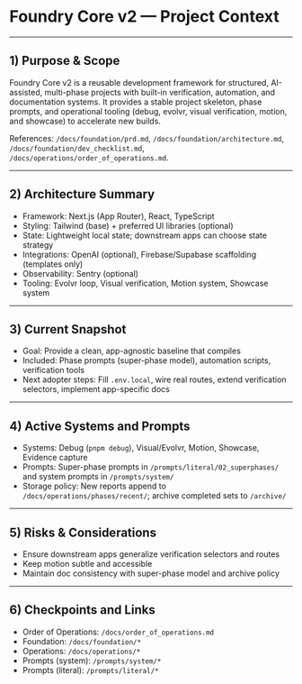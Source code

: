 # Foundry Core v2 — Project Context

---

## 1) Purpose & Scope
Foundry Core v2 is a reusable development framework for structured, AI-assisted, multi-phase projects with built-in verification, automation, and documentation systems. It provides a stable project skeleton, phase prompts, and operational tooling (debug, evolvr, visual verification, motion, and showcase) to accelerate new builds.

References: `/docs/foundation/prd.md`, `/docs/foundation/architecture.md`, `/docs/foundation/dev_checklist.md`, `/docs/operations/order_of_operations.md`.

---

## 2) Architecture Summary
- Framework: Next.js (App Router), React, TypeScript
- Styling: Tailwind (base) + preferred UI libraries (optional)
- State: Lightweight local state; downstream apps can choose state strategy
- Integrations: OpenAI (optional), Firebase/Supabase scaffolding (templates only)
- Observability: Sentry (optional)
- Tooling: Evolvr loop, Visual verification, Motion system, Showcase system

---

## 3) Current Snapshot
- Goal: Provide a clean, app-agnostic baseline that compiles
- Included: Phase prompts (super-phase model), automation scripts, verification tools
- Next adopter steps: Fill `.env.local`, wire real routes, extend verification selectors, implement app-specific docs

---

## 4) Active Systems and Prompts
- Systems: Debug (`pnpm debug`), Visual/Evolvr, Motion, Showcase, Evidence capture
- Prompts: Super-phase prompts in `/prompts/literal/02_superphases/` and system prompts in `/prompts/system/`
- Storage policy: New reports append to `/docs/operations/phases/recent/`; archive completed sets to `/archive/`

---

## 5) Risks & Considerations
- Ensure downstream apps generalize verification selectors and routes
- Keep motion subtle and accessible
- Maintain doc consistency with super-phase model and archive policy

---

## 6) Checkpoints and Links
- Order of Operations: `/docs/order_of_operations.md`
- Foundation: `/docs/foundation/*`
- Operations: `/docs/operations/*`
- Prompts (system): `/prompts/system/*`
- Prompts (literal): `/prompts/literal/*`
